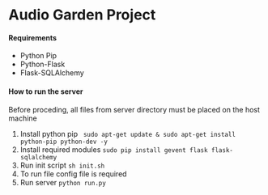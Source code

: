 # Audio Garden Project

#### Requirements
* Python Pip
* Python-Flask
* Flask-SQLAlchemy

#### How to run the server
Before proceding, all files from server directory must be placed on the host machine
1. Install python pip ` sudo apt-get update & sudo apt-get install python-pip python-dev -y`
2. Install required modules `sudo pip install gevent flask flask-sqlalchemy`
3. Run init script `sh init.sh`
4. To run file config file is required
4. Run server `python run.py`
